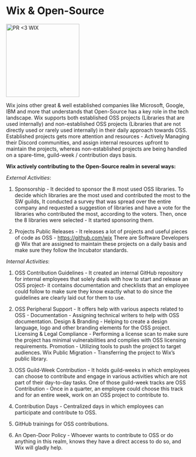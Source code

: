 # Wix & Open-Source

<img src="https://github.com/Pull-Request-Community/open-source-rel/blob/main/Wix.com/Component%2095.png" alt="PR <3 WIX" width="200"/>

Wix joins other great & well established companies like Microsoft, Google, IBM and more that understands that Open-Source has a key role in the tech landscape.
Wix supports both established OSS projects (Libraries that are used internally) and non-established OSS projects (Libraries that are not directly used or rarely used internally) in their daily approach towards OSS.
Established projects gets more attention and resources - Actively Managing their Discord communities, and assign internal resources upfront to maintain the projects, whereas non-established projects are being handled on a spare-time, guild-week / contribution days basis.

**Wix actively contributing to the Open-Source realm in several ways:**

_External Activities_:
1. Sponsorship - It decided to sponsor the 8 most used OSS libraries. To decide which libraries are the most used and contributed the most to the SW guilds, It conducted a survey that was spread over the entire company and requested a suggestion of libraries and have a vote for the libraries who contributed the most, according to the voters. Then, once the 8 libraries were selected - It started sponsoring them.

2. Projects Public Releases - It releases a lot of projects and useful pieces of code as OSS - https://github.com/wix
There are Software Developers @ Wix that are assigned to maintain these projects on a daily basis and make sure they follow the Incubator standards.

_Internal Activities_:
1. OSS Contribution Guidelines - It created an internal GitHub repository for internal employees that solely deals with how to start and release an OSS project- it contains documentation and checklists that an employee could follow to make sure they know exactly what to do since the guidelines are clearly laid out for them to use.

2. OSS Peripheral Support - It offers help with various aspects related to OSS -
Documentation - Assigning technical writers to help with OSS documentation.
Design & Branding - Helping to create a design language, logo and other branding elements for the OSS project.
Licensing & Legal Compliance - Performing a license scan to make sure the project has minimal vulnerabilities and complies with OSS licensing requirements.
Promotion - Utilizing tools to push the project to target audiences.
Wix Public Migration - Transferring the project to Wix’s public library.

3. OSS Guild-Week Contribution - It holds guild-weeks in which employees can choose to contribute and engage in various activities which are not part of their day-to-day tasks. One of those guild-week tracks are OSS Contribution - Once in a quarter, an employee could choose this track and for an entire week, work on an OSS project to contribute to.

4. Contribution Days - Centralized days in which employees can participate and contribute to OSS.

5. GitHub trainings for OSS contributions.

6. An Open-Door Policy - Whoever wants to contribute to OSS or do anything in this realm, knows they have a direct access to do so, and Wix will gladly help.
